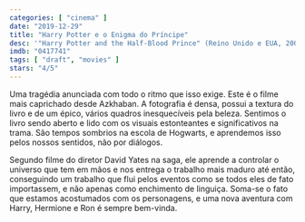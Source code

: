 ```yaml
---
categories: [ "cinema" ]
date: "2019-12-29"
title: "Harry Potter e o Enigma do Príncipe"
desc: '"Harry Potter and the Half-Blood Prince" (Reino Unido e EUA, 2009), escrito por Steve Kloves baseado no livro de J.K. Rowling, dirigido por David Yates, com Daniel Radcliffe, Michael Gambon e Dave Legeno. Maratona HP.'
imdb: "0417741"
tags: [ "draft", "movies" ]
stars: "4/5"
---
```

Uma tragédia anunciada com todo o ritmo que isso exige. Este é o filme mais caprichado desde Azkhaban. A fotografia é densa, possui a textura do livro e de um épico, vários quadros inesquecíveis pela beleza. Sentimos o livro sendo aberto e lido com os visuais estonteantes e significativos na trama. São tempos sombrios na escola de Hogwarts, e aprendemos isso pelos nossos sentidos, não por diálogos.

Segundo filme do diretor David Yates na saga, ele aprende a controlar o universo que tem em mãos e nos entrega o trabalho mais maduro até então, conseguindo um trabalho que flui pelos eventos como se todos eles de fato importassem, e não apenas como enchimento de linguiça. Soma-se o fato que estamos acostumados com os personagens, e uma nova aventura com Harry, Hermione e Ron é sempre bem-vinda.

